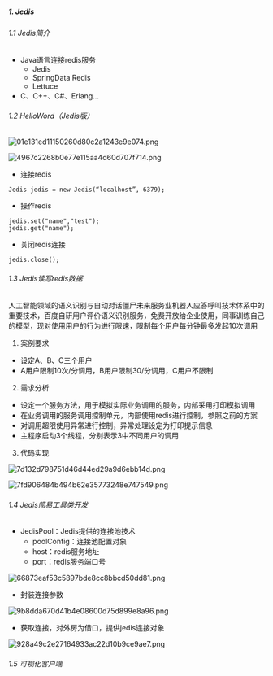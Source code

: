 ##### 1. Jedis

###### 1.1 Jedis简介

- Java语言连接redis服务
    - Jedis
    - SpringData Redis
    - Lettuce
- C、C++、C#、Erlang...


###### 1.2 HelloWord（Jedis版）

![01e131ed11150260d80c2a1243e9e074.png](https://tva1.sinaimg.cn/large/007S8ZIlgy1gh5vpfcy3wj30cy07aq34.jpg)

![4967c2268b0e77e115aa4d60d707f714.png](https://tva1.sinaimg.cn/large/007S8ZIlgy1gh5vponidgj30os0a0dg0.jpg)

- 连接redis
```
Jedis jedis = new Jedis(“localhost”, 6379);
```
- 操作redis
```
jedis.set("name","test");
jedis.get("name");
```
- 关闭redis连接
```
jedis.close();
```

###### 1.3 Jedis读写redis数据

人工智能领域的语义识别与自动对话僵尸未来服务业机器人应答呼叫技术体系中的重要技术，百度自研用户评价语义识别服务，免费开放给企业使用，同事训练自己的模型，现对使用用户的行为进行限速，限制每个用户每分钟最多发起10次调用

1. 案例要求

- 设定A、B、C三个用户
- A用户限制10次/分调用，B用户限制30/分调用，C用户不限制

2. 需求分析

- 设定一个服务方法，用于模拟实际业务调用的服务，内部采用打印模拟调用
- 在业务调用的服务调用控制单元，内部使用redis进行控制，参照之前的方案
- 对调用超限使用异常进行控制，异常处理设定为打印提示信息
- 主程序启动3个线程，分别表示3中不同用户的调用

3. 代码实现

![7d132d798751d46d44ed29a9d6ebb14d.png](https://tva1.sinaimg.cn/large/007S8ZIlgy1gh5vpx74t4j30rw0csdg9.jpg)

![7fd906484b494b62e35773248e747549.png](https://tva1.sinaimg.cn/large/007S8ZIlgy1gh5vpx74t4j30rw0csdg9.jpg)

###### 1.4 Jedis简易工具类开发

- JedisPool：Jedis提供的连接池技术
    - poolConfig：连接池配置对象
    - host：redis服务地址
    - port：redis服务端口号

![66873eaf53c5897bde8cc8bbcd50dd81.png](https://tva1.sinaimg.cn/large/007S8ZIlgy1gh5vqbqmksj30r60300sr.jpg)

- 封装连接参数

![9b8dda670d41b4e08600d75d899e8a96.png](https://tva1.sinaimg.cn/large/007S8ZIlgy1gh5vqjpj1lj30nm056748.jpg)

- 获取连接，对外房为借口，提供jedis连接对象

![928a49c2e27164933ac22d10b9ce9ae7.png](https://tva1.sinaimg.cn/large/007S8ZIlgy1gh5vqyrz85j30lm07e74e.jpg)


###### 1.5 可视化客户端

